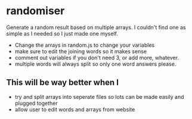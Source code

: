 randomiser
==========

Generate a random result based on multiple arrays. I couldn't find one as simple as I needed so I just made one myself.

- Change the arrays in random.js to change your variables
- make sure to edit the joining words so it makes sense
- comment out variables if you don't need 3, or add more, whatever.
- multiple words will always split so only one word answers please.



This will be way better when I
---

- try and split arrays into seperate files so lots can be made easily and plugged together
- allow user to edit words and arrays from website